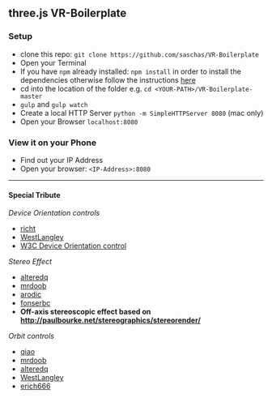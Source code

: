 ## three.js VR-Boilerplate

### Setup
* clone this repo: `git clone https://github.com/saschas/VR-Boilerplate`
* Open your Terminal
* If you have `npm` already installed: `npm install` in order to install the dependencies 
  otherwise follow the instructions [here](https://docs.npmjs.com/cli/install)
* cd into the location of the folder e.g. `cd <YOUR-PATH>/VR-Boilerplate-master`
* `gulp` and `gulp watch`
* Create a local HTTP Server `python -m SimpleHTTPServer 8080` (mac only)
* Open your Browser `localhost:8080`


### View it on your Phone
* Find out your IP Address
* Open your browser: `<IP-Address>:8080`

---

#### Special Tribute

*Device Orientation controls*
* [richt](http://richt.me)
* [WestLangley](http://github.com/WestLangley)
* [W3C Device Orientation control](http://w3c.github.io/deviceorientation/spec-source-orientation.html)

*Stereo Effect*
* [alteredq](http://alteredqualia.com/)
* [mrdoob](http://mrdoob.com/)
* [arodic](http://aleksandarrodic.com/)
* [fonserbc](http://fonserbc.github.io/)
* **Off-axis stereoscopic effect based on http://paulbourke.net/stereographics/stereorender/**

*Orbit controls*
* [qiao](https://github.com/qiao)
* [mrdoob](http://mrdoob.com)
* [alteredq](http://alteredqualia.com/)
* [WestLangley](http://github.com/WestLangley)
* [erich666](http://erichaines.com)


